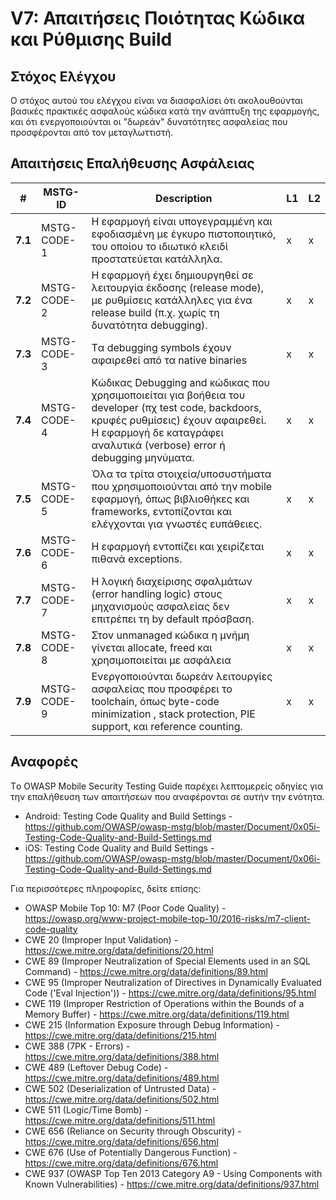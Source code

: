 # V7: Απαιτήσεις Ποιότητας Κώδικα και Ρύθμισης Build

## Στόχος Ελέγχου

Ο στόχος αυτού του ελέγχου είναι να διασφαλίσει ότι ακολουθούνται βασικές πρακτικές ασφαλούς κώδικα κατά την ανάπτυξη της εφαρμογής, και ότι ενεργοποιούνται οι "δωρεάν" δυνατότητες ασφαλείας που προσφέρονται από τον μεταγλωττιστή.

## Απαιτήσεις Επαλήθευσης Ασφάλειας

| # | MSTG-ID | Description | L1 | L2 |
| -- | ---------- | ---------------------- | - | - |
| **7.1** | MSTG-CODE-1 | Η εφαρμογή είναι υπογεγραμμένη και εφοδιασμένη με έγκυρο πιστοποιητικό, του οποίου το ιδιωτικό κλειδί προστατεύεται κατάλληλα. | x | x |
| **7.2** | MSTG-CODE-2 | Η εφαρμογή έχει δημιουργηθεί σε λειτουργία έκδοσης (release mode), με ρυθμίσεις κατάλληλες για ένα release build (π.χ. χωρίς τη δυνατότητα debugging). | x | x |
| **7.3** | MSTG-CODE-3 | Tα debugging symbols έχουν αφαιρεθεί από τα native binaries | x | x |
| **7.4** | MSTG-CODE-4 | Κώδικας Debugging and κώδικας που χρησιμοποιείται για βοήθεια του developer (πχ test code, backdoors, κρυφές ρυθμίσεις) έχουν αφαιρεθεί. Η εφαρμογή δε καταγράφει αναλυτικά (verbose) error ή debugging μηνύματα. | x | x |
| **7.5** | MSTG-CODE-5 | Όλα τα τρίτα στοιχεία/υποσυστήματα που χρησιμοποιούνται από την mobile εφαρμογή, όπως βιβλιοθήκες και frameworks, εντοπίζονται και ελέγχονται για γνωστές ευπάθειες. | x | x |
| **7.6** | MSTG-CODE-6 | Η εφαρμογή εντοπίζει και χειρίζεται πιθανά exceptions. | x | x |
| **7.7** | MSTG-CODE-7 | H λογική διαχείρισης σφαλμάτων (error handling logic) στoυς μηχανισμούς ασφαλείας δεν επιτρέπει τη by default πρόσβαση. | x | x |
| **7.8** | MSTG-CODE-8 | Στον unmanaged κώδικα η μνήμη γίνεται allocate, freed και χρησιμοποιείται με ασφάλεια | x | x |
| **7.9** | MSTG-CODE-9 | Ενεργοποιούνται δωρεάν λειτουργίες ασφαλείας που προσφέρει το toolchain, όπως byte-code minimization , stack protection, PIE support, και reference counting. | x | x |

## Αναφορές

Tο OWASP Mobile Security Testing Guide παρέχει λεπτομερείς οδηγίες για την επαλήθευση των απαιτήσεων που αναφέρονται σε αυτήν την ενότητα.

- Android: Testing Code Quality and Build Settings - <https://github.com/OWASP/owasp-mstg/blob/master/Document/0x05i-Testing-Code-Quality-and-Build-Settings.md>
- iOS: Testing Code Quality and Build Settings - <https://github.com/OWASP/owasp-mstg/blob/master/Document/0x06i-Testing-Code-Quality-and-Build-Settings.md>

Για περισσότερες πληροφορίες, δείτε επίσης:

- OWASP Mobile Top 10: M7 (Poor Code Quality) - <https://owasp.org/www-project-mobile-top-10/2016-risks/m7-client-code-quality>
- CWE 20 (Improper Input Validation) - <https://cwe.mitre.org/data/definitions/20.html>
- CWE 89 (Improper Neutralization of Special Elements used in an SQL Command) - <https://cwe.mitre.org/data/definitions/89.html>
- CWE 95 (Improper Neutralization of Directives in Dynamically Evaluated Code ('Eval Injection')) - <https://cwe.mitre.org/data/definitions/95.html>
- CWE 119 (Improper Restriction of Operations within the Bounds of a Memory Buffer) - <https://cwe.mitre.org/data/definitions/119.html>
- CWE 215 (Information Exposure through Debug Information) - <https://cwe.mitre.org/data/definitions/215.html>
- CWE 388 (7PK - Errors) - <https://cwe.mitre.org/data/definitions/388.html>
- CWE 489 (Leftover Debug Code) - <https://cwe.mitre.org/data/definitions/489.html>
- CWE 502 (Deserialization of Untrusted Data) - <https://cwe.mitre.org/data/definitions/502.html>
- CWE 511 (Logic/Time Bomb) - <https://cwe.mitre.org/data/definitions/511.html>
- CWE 656 (Reliance on Security through Obscurity) - <https://cwe.mitre.org/data/definitions/656.html>
- CWE 676 (Use of Potentially Dangerous Function)  - <https://cwe.mitre.org/data/definitions/676.html>
- CWE 937 (OWASP Top Ten 2013 Category A9 - Using Components with Known Vulnerabilities) - <https://cwe.mitre.org/data/definitions/937.html>
